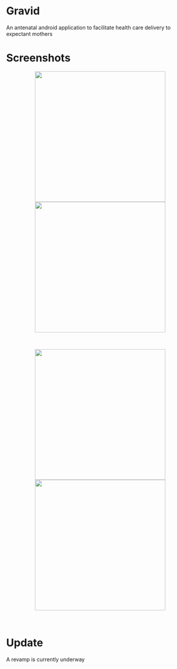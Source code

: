 # Gravid
An antenatal android application to facilitate health care delivery to expectant mothers

# Screenshots
<p align="center">
  <img src="https://mikuns.github.io/img/0.jpg" width="350">
  <img src="https://mikuns.github.io/img/6.png" width="350">
</p>
<br>
<p align="center">
  <img src="https://mikuns.github.io/img/1.png" width="350">
  <img src="https://mikuns.github.io/img/5.png" width="350">
</p>
<br>

# Update
A revamp is currently underway
